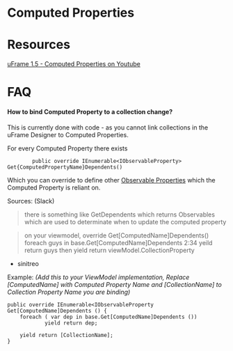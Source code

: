 # Computed Properties

# Resources

[uFrame 1.5 - Computed Properties on Youtube](https://www.youtube.com/watch?v=09gPdNbidDs)

# FAQ

#### How to bind Computed Property to a collection change?

This is currently done with code - as you cannot link collections in the uFrame Designer to Computed Properties.

For every Computed Property there exists

	        public override IEnumerable<IObservableProperty> Get{ComputedPropertyName}Dependents()

Which you can override to define other [Observable Properties](Observable-Property) which the Computed Property is reliant on.

Sources: (Slack)
> there is something like Get<ComputedProperty>Dependents which returns Observables which are used to determinate when to update the computed property

> on your viewmodel, override Get[ComputedName]Dependents()
foreach guys in base.Get[ComputedName]Dependents
2:34
yeild return guys
then yield return viewModel.CollectionProperty 
- sinitreo

Example:
_(Add this to your ViewModel implementation, Replace [ComputedName] with Computed Property Name and [CollectionName] to Collection Property Name you are binding)_

	public override IEnumerable<IObservableProperty Get[ComputedName]Dependents () {
		foreach ( var dep in base.Get[ComputedName]Dependents ())
    			yield return dep;
  
  		yield return [CollectionName];
	}
